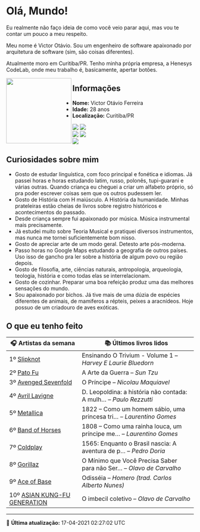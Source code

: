 # Olá, Mundo!

Eu realmente não faço ideia de como você veio parar aqui, mas vou te contar um pouco a meu respeito.

Meu nome é Victor Otávio. Sou um engenheiro de software apaixonado por arquitetura de software (sim, são coisas diferentes).

Atualmente moro em Curitiba/PR. Tenho minha própria empresa, a Henesys CodeLab, onde meu trabalho é, basicamente, apertar botões.

<img align="left" src="https://github.com/vctrtvfrrr/vctrtvfrrr/raw/master/octocat.png" alt="" width="175" />

## Informações

- **Nome:** Victor Otávio Ferreira
- **Idade:** 28 anos
- **Localização:** Curitiba/PR

[![](https://img.shields.io/badge/LinkedIn-victorotavio-blue)](https://www.linkedin.com/in/victorotavio/) [![](https://img.shields.io/badge/Twitter-@vctrtvfrrr-blue)](https://twitter.com/vctrtvfrrr)  
[![](https://img.shields.io/badge/GitHub-vctrtvfrrr-24292e)](https://github.com/vctrtvfrrr) [![](https://img.shields.io/badge/GitLab-vctrtvfrrr-ec5d16)](https://gitlab.com/vctrtvfrrr)  
[![](https://img.shields.io/badge/Email-victor@otavioferreira.com.br-red)](mailto:victor@otavioferreira.com.br)  

## Curiosidades sobre mim

-   Gosto de estudar linguística, com foco principal e fonética e idiomas. Já passei horas e horas estudando latim, russo, polonês, tupi-guarani e várias outras. Quando criança eu cheguei a criar um alfabeto próprio, só pra poder escrever coisas sem que os outros pudessem ler.
-   Gosto de História com H maiúsculo. A História da humanidade. Minhas prateleiras estão cheias de livros sobre registro históricos e acontecimentos do passado.
-   Desde criança sempre fui apaixonado por música. Música instrumental mais precisamente.
-   Já estudei muito sobre Teoria Musical e pratiquei diversos instrumentos, mas nunca me tornei suficientemente bom nisso.
-   Gosto de apreciar arte de um modo geral. Detesto arte pós-moderna.
-   Passo horas no Google Maps estudando a geografia de outros países. Uso isso de gancho pra ler sobre a história de algum povo ou região depois.
-   Gosto de filosofia, arte, ciências naturais, antropologia, arqueologia, teologia, história e como todas elas se interrelacionam.
-   Gosto de cozinhar. Preparar uma boa refeição produz uma das melhores sensações do mundo.
-   Sou apaixonado por bichos. Já tive mais de uma dúzia de espécies diferentes de animais, de mamiferos a répteis, peixes a aracnídeos. Hoje possuo de um criadouro de aves exóticas.


## O que eu tenho feito

|                               🎧 Artistas da semana                                |                      📚 Últimos livros lidos                      |
|------------------------------------------------------------------------------------|-------------------------------------------------------------------|
| 1º [Slipknot](https://www.last.fm/music/Slipknot)                                  | Ensinando O Trivium - Volume 1	–	_Harvey E Laurie Bluedorn_         |
| 2º [Pato Fu](https://www.last.fm/music/Pato+Fu)                                    | A Arte da Guerra	–	_Sun Tzu_                                        |
| 3º [Avenged Sevenfold](https://www.last.fm/music/Avenged+Sevenfold)                | O Príncipe	–	_Nicolau Maquiavel_                                    |
| 4º [Avril Lavigne](https://www.last.fm/music/Avril+Lavigne)                        | D. Leopoldina: a história não contada: A mulh…	–	_Paulo Rezzutti_   |
| 5º [Metallica](https://www.last.fm/music/Metallica)                                | 1822 – Como um homem sábio, uma princesa tri…	–	_Laurentino Gomes_  |
| 6º [Band of Horses](https://www.last.fm/music/Band+of+Horses)                      | 1808 – Como uma rainha louca, um príncipe me…	–	_Laurentino Gomes_  |
| 7º [Coldplay](https://www.last.fm/music/Coldplay)                                  | 1565: Enquanto o Brasil nascia: A aventura de p…	–	_Pedro Doria_    |
| 8º [Gorillaz](https://www.last.fm/music/Gorillaz)                                  | O Mínimo que Você Precisa Saber para não Ser…	–	_Olavo de Carvalho_ |
| 9º [Ace of Base](https://www.last.fm/music/Ace+of+Base)                            | Odisséia	–	_Homero (trad. Carlos Alberto Nunes)_                    |
| 10º [ASIAN KUNG-FU GENERATION](https://www.last.fm/music/ASIAN+KUNG-FU+GENERATION) | O imbecil coletivo	–	_Olavo de Carvalho_                            |


---

🚀 **Última atualização:** 17-04-2021 02:27:02 UTC